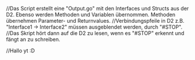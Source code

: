 //Das Script erstellt eine "Output.go" mit den Interfaces und Structs aus der D2. Ebenso werden Methoden und Variablen übernommen. Methoden übernehmen Parameter- und Returnvalues.
//Verbindungspfeile in D2 z.B. "Interface1 -> Interface2" müssen ausgeblendet werden, durch "#STOP".
//Das Skript hört dann auf die D2 zu lesen, wenn es "#STOP" erkennt und fängt an zu schreiben.

//Hallo yt :D
